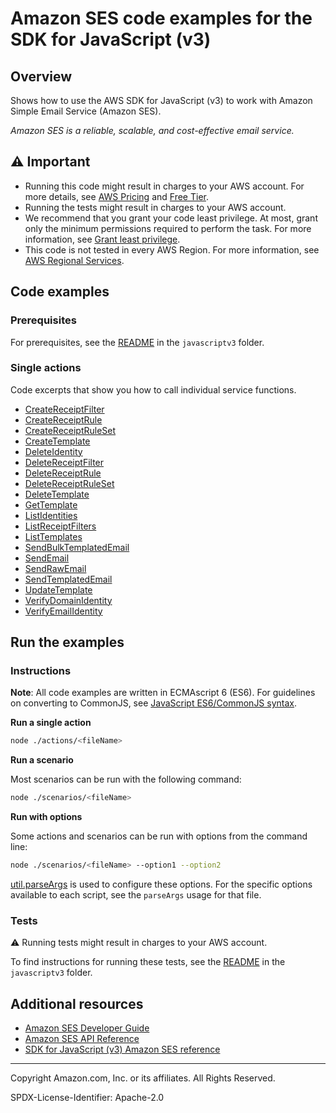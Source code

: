 # Amazon SES code examples for the SDK for JavaScript (v3)

## Overview

Shows how to use the AWS SDK for JavaScript (v3) to work with Amazon Simple Email Service (Amazon SES).

<!--custom.overview.start-->
<!--custom.overview.end-->

_Amazon SES is a reliable, scalable, and cost-effective email service._

## ⚠ Important

* Running this code might result in charges to your AWS account. For more details, see [AWS Pricing](https://aws.amazon.com/pricing/) and [Free Tier](https://aws.amazon.com/free/).
* Running the tests might result in charges to your AWS account.
* We recommend that you grant your code least privilege. At most, grant only the minimum permissions required to perform the task. For more information, see [Grant least privilege](https://docs.aws.amazon.com/IAM/latest/UserGuide/best-practices.html#grant-least-privilege).
* This code is not tested in every AWS Region. For more information, see [AWS Regional Services](https://aws.amazon.com/about-aws/global-infrastructure/regional-product-services).

<!--custom.important.start-->
<!--custom.important.end-->

## Code examples

### Prerequisites

For prerequisites, see the [README](../../README.md#Prerequisites) in the `javascriptv3` folder.


<!--custom.prerequisites.start-->
<!--custom.prerequisites.end-->

### Single actions

Code excerpts that show you how to call individual service functions.

- [CreateReceiptFilter](src/ses_createreceiptfilter.js#L16)
- [CreateReceiptRule](src/ses_createreceiptrule.js#L17)
- [CreateReceiptRuleSet](src/ses_createreceiptruleset.js#L15)
- [CreateTemplate](src/ses_createtemplate.js#L16)
- [DeleteIdentity](src/ses_deleteidentity.js#L16)
- [DeleteReceiptFilter](src/ses_deletereceiptfilter.js#L16)
- [DeleteReceiptRule](src/ses_deletereceiptrule.js#L16)
- [DeleteReceiptRuleSet](src/ses_deletereceiptruleset.js#L16)
- [DeleteTemplate](src/ses_deletetemplate.js#L15)
- [GetTemplate](src/ses_gettemplate.js#L15)
- [ListIdentities](src/ses_listidentities.js#L15)
- [ListReceiptFilters](src/ses_listreceiptfilters.js#L15)
- [ListTemplates](src/ses_listtemplates.js#L15)
- [SendBulkTemplatedEmail](src/ses_sendbulktemplatedemail.js#L16)
- [SendEmail](src/ses_sendemail.js#L16)
- [SendRawEmail](src/send-with-attachments.js#L6)
- [SendTemplatedEmail](src/ses_sendtemplatedemail.js#L16)
- [UpdateTemplate](src/ses_updatetemplate.js#L15)
- [VerifyDomainIdentity](src/ses_verifydomainidentity.js#L15)
- [VerifyEmailIdentity](src/ses_verifyemailidentity.js#L16)


<!--custom.examples.start-->
<!--custom.examples.end-->

## Run the examples

### Instructions

**Note**: All code examples are written in ECMAscript 6 (ES6). For guidelines on converting to CommonJS, see
[JavaScript ES6/CommonJS syntax](https://docs.aws.amazon.com/sdk-for-javascript/v3/developer-guide/sdk-examples-javascript-syntax.html).

**Run a single action**

```bash
node ./actions/<fileName>
```

**Run a scenario**

Most scenarios can be run with the following command:
```bash
node ./scenarios/<fileName>
```

**Run with options**

Some actions and scenarios can be run with options from the command line:
```bash
node ./scenarios/<fileName> --option1 --option2
```
[util.parseArgs](https://nodejs.org/api/util.html#utilparseargsconfig) is used to configure
these options. For the specific options available to each script, see the `parseArgs` usage
for that file.

<!--custom.instructions.start-->
<!--custom.instructions.end-->



### Tests

⚠ Running tests might result in charges to your AWS account.


To find instructions for running these tests, see the [README](../../README.md#Tests)
in the `javascriptv3` folder.



<!--custom.tests.start-->
<!--custom.tests.end-->

## Additional resources

- [Amazon SES Developer Guide](https://docs.aws.amazon.com/ses/latest/dg/Welcome.html)
- [Amazon SES API Reference](https://docs.aws.amazon.com/ses/latest/APIReference/Welcome.html)
- [SDK for JavaScript (v3) Amazon SES reference](https://docs.aws.amazon.com/AWSJavaScriptSDK/v3/latest/client/ses)

<!--custom.resources.start-->
<!--custom.resources.end-->

---

Copyright Amazon.com, Inc. or its affiliates. All Rights Reserved.

SPDX-License-Identifier: Apache-2.0